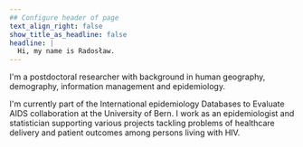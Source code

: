 ```yaml
---
## Configure header of page
text_align_right: false
show_title_as_headline: false
headline: |
  Hi, my name is Radosław. 
---
```


<!-- this is a subheadline -->

I'm a postdoctoral researcher with background in human geography, demography, information management and epidemiology.

I'm currently part of the International epidemiology Databases to Evaluate AIDS collaboration at the University of Bern. I work as an epidemiologist and statistician supporting various projects tackling problems of healthcare delivery and patient outcomes among persons living with HIV.  